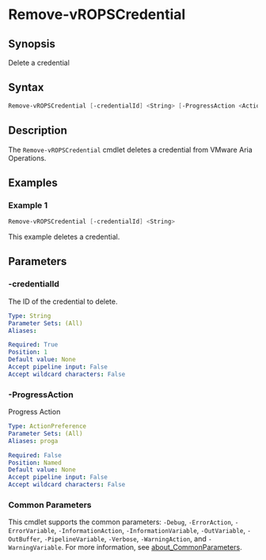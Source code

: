 # Remove-vROPSCredential

## Synopsis

Delete a credential

## Syntax

```powershell
Remove-vROPSCredential [-credentialId] <String> [-ProgressAction <ActionPreference>] [<CommonParameters>]
```

## Description

The `Remove-vROPSCredential` cmdlet deletes a credential from VMware Aria Operations.

## Examples

### Example 1

```powershell
Remove-vROPSCredential [-credentialId] <String>
```

This example deletes a credential.

## Parameters

### -credentialId

The ID of the credential to delete.

```yaml
Type: String
Parameter Sets: (All)
Aliases:

Required: True
Position: 1
Default value: None
Accept pipeline input: False
Accept wildcard characters: False
```

### -ProgressAction

Progress Action

```yaml
Type: ActionPreference
Parameter Sets: (All)
Aliases: proga

Required: False
Position: Named
Default value: None
Accept pipeline input: False
Accept wildcard characters: False
```

### Common Parameters

This cmdlet supports the common parameters: `-Debug`, `-ErrorAction`, `-ErrorVariable`, `-InformationAction`, `-InformationVariable`, `-OutVariable`, `-OutBuffer`, `-PipelineVariable`, `-Verbose`, `-WarningAction`, and `-WarningVariable`. For more information, see [about_CommonParameters](http://go.microsoft.com/fwlink/?LinkID=113216).
